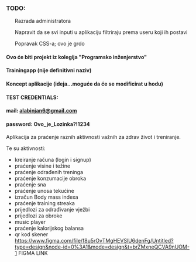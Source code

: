 ### TODO:
<ul>Razrada administratora</ul>
<ul>Napravit da se svi inputi u aplikaciju filtriraju prema useru koji ih postavi</ul>
<ul>Popravak CSS-a;  ovo je grdo</ul>


#### Ovo će biti projekt iz kolegija "Programsko inženjerstvo"
#### Trainingapp (nije definitivni naziv)
#### Koncept aplikacije (ideja...moguće da će se modificirat u hodu)


#### TEST CREDENTIALS: 
#### mail: alabinjan6@gmail.com
#### password: Ovo_je_Lozinka?!1234
Aplikacija za praćenje raznih aktivnosti važnih za zdrav život i treniranje.

Te su aktivnosti: 
- kreiranje računa (login i signup)
- praćenje visine i težine
- praćenje odrađenih treninga
- praćenje konzumacije obroka
- praćenje sna
- praćenje unosa tekućine
- izračun Body mass indexa
- praćenje training streaka
- prijedlozi za odrađivanje vježbi
- prijedlozi za obroke
- music player
- praćenje kalorijskog balansa
- qr kod skener
https://www.figma.com/file/f8u5rOvTMgHEVSlU6denFg/Untitled?type=design&node-id=0%3A1&mode=design&t=brZMxneQCVA9nUOM-1    FIGMA LINK

